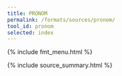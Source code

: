 ```yaml
---
title: PRONOM
permalink: /formats/sources/pronom/
tool_id: pronom
selected: index
---
```


{% include fmt_menu.html %}

{% include source_summary.html %}
